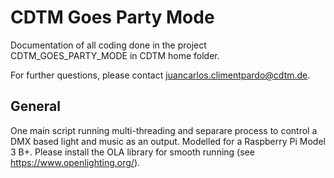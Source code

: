 # CDTM Goes Party Mode

Documentation of all coding done in the project CDTM_GOES_PARTY_MODE in CDTM home folder.

For further questions, please contact juancarlos.climentpardo@cdtm.de.

## General
One main script running multi-threading and separare process to control a DMX based light and music as an output. Modelled for a Raspberry Pi Model 3 B+. Please install the OLA library for smooth running (see https://www.openlighting.org/).
